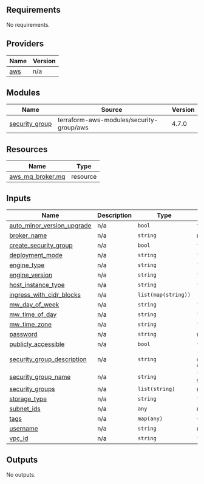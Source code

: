 <!-- BEGINNING OF PRE-COMMIT-TERRAFORM DOCS HOOK -->
## Requirements

No requirements.

## Providers

| Name | Version |
|------|---------|
| <a name="provider_aws"></a> [aws](#provider\_aws) | n/a |

## Modules

| Name | Source | Version |
|------|--------|---------|
| <a name="module_security_group"></a> [security\_group](#module\_security\_group) | terraform-aws-modules/security-group/aws | 4.7.0 |

## Resources

| Name | Type |
|------|------|
| [aws_mq_broker.mq](https://registry.terraform.io/providers/hashicorp/aws/latest/docs/resources/mq_broker) | resource |

## Inputs

| Name | Description | Type | Default | Required |
|------|-------------|------|---------|:--------:|
| <a name="input_auto_minor_version_upgrade"></a> [auto\_minor\_version\_upgrade](#input\_auto\_minor\_version\_upgrade) | n/a | `bool` | `true` | no |
| <a name="input_broker_name"></a> [broker\_name](#input\_broker\_name) | n/a | `string` | n/a | yes |
| <a name="input_create_security_group"></a> [create\_security\_group](#input\_create\_security\_group) | n/a | `bool` | `false` | no |
| <a name="input_deployment_mode"></a> [deployment\_mode](#input\_deployment\_mode) | n/a | `string` | `"CLUSTER_MULTI_AZ"` | no |
| <a name="input_engine_type"></a> [engine\_type](#input\_engine\_type) | n/a | `string` | `"RabbitMQ"` | no |
| <a name="input_engine_version"></a> [engine\_version](#input\_engine\_version) | n/a | `string` | `"3.8.11"` | no |
| <a name="input_host_instance_type"></a> [host\_instance\_type](#input\_host\_instance\_type) | n/a | `string` | `"mq.m5.large"` | no |
| <a name="input_ingress_with_cidr_blocks"></a> [ingress\_with\_cidr\_blocks](#input\_ingress\_with\_cidr\_blocks) | n/a | `list(map(string))` | `[]` | no |
| <a name="input_mw_day_of_week"></a> [mw\_day\_of\_week](#input\_mw\_day\_of\_week) | n/a | `string` | `"SUNDAY"` | no |
| <a name="input_mw_time_of_day"></a> [mw\_time\_of\_day](#input\_mw\_time\_of\_day) | n/a | `string` | `"03:00"` | no |
| <a name="input_mw_time_zone"></a> [mw\_time\_zone](#input\_mw\_time\_zone) | n/a | `string` | `"UTC"` | no |
| <a name="input_password"></a> [password](#input\_password) | n/a | `string` | n/a | yes |
| <a name="input_publicly_accessible"></a> [publicly\_accessible](#input\_publicly\_accessible) | n/a | `bool` | `false` | no |
| <a name="input_security_group_description"></a> [security\_group\_description](#input\_security\_group\_description) | n/a | `string` | `"RabbitMQ security group description."` | no |
| <a name="input_security_group_name"></a> [security\_group\_name](#input\_security\_group\_name) | n/a | `string` | `"RabbitMQ security group name."` | no |
| <a name="input_security_groups"></a> [security\_groups](#input\_security\_groups) | n/a | `list(string)` | n/a | yes |
| <a name="input_storage_type"></a> [storage\_type](#input\_storage\_type) | n/a | `string` | `"ebs"` | no |
| <a name="input_subnet_ids"></a> [subnet\_ids](#input\_subnet\_ids) | n/a | `any` | n/a | yes |
| <a name="input_tags"></a> [tags](#input\_tags) | n/a | `map(any)` | `{}` | no |
| <a name="input_username"></a> [username](#input\_username) | n/a | `string` | n/a | yes |
| <a name="input_vpc_id"></a> [vpc\_id](#input\_vpc\_id) | n/a | `string` | `""` | no |

## Outputs

No outputs.
<!-- END OF PRE-COMMIT-TERRAFORM DOCS HOOK -->
